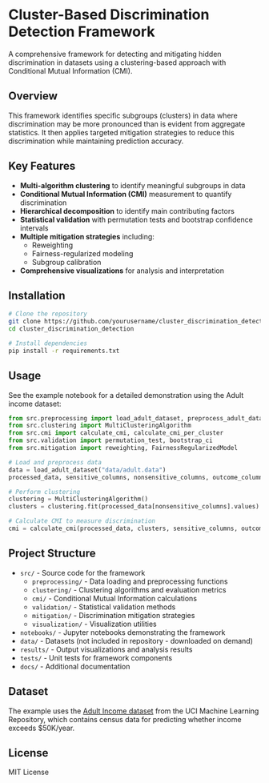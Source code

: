 # Cluster-Based Discrimination Detection Framework

A comprehensive framework for detecting and mitigating hidden discrimination in datasets using a clustering-based approach with Conditional Mutual Information (CMI).

## Overview

This framework identifies specific subgroups (clusters) in data where discrimination may be more pronounced than is evident from aggregate statistics. It then applies targeted mitigation strategies to reduce this discrimination while maintaining prediction accuracy.

## Key Features

- **Multi-algorithm clustering** to identify meaningful subgroups in data
- **Conditional Mutual Information (CMI)** measurement to quantify discrimination
- **Hierarchical decomposition** to identify main contributing factors
- **Statistical validation** with permutation tests and bootstrap confidence intervals
- **Multiple mitigation strategies** including:
  - Reweighting
  - Fairness-regularized modeling
  - Subgroup calibration
- **Comprehensive visualizations** for analysis and interpretation

## Installation

```bash
# Clone the repository
git clone https://github.com/yourusername/cluster_discrimination_detection.git
cd cluster_discrimination_detection

# Install dependencies
pip install -r requirements.txt
```

## Usage

See the example notebook for a detailed demonstration using the Adult income dataset:

```python
from src.preprocessing import load_adult_dataset, preprocess_adult_dataset
from src.clustering import MultiClusteringAlgorithm
from src.cmi import calculate_cmi, calculate_cmi_per_cluster
from src.validation import permutation_test, bootstrap_ci
from src.mitigation import reweighting, FairnessRegularizedModel

# Load and preprocess data
data = load_adult_dataset("data/adult.data")
processed_data, sensitive_columns, nonsensitive_columns, outcome_column = preprocess_adult_dataset(data)

# Perform clustering
clustering = MultiClusteringAlgorithm()
clusters = clustering.fit(processed_data[nonsensitive_columns].values)

# Calculate CMI to measure discrimination
cmi = calculate_cmi(processed_data, clusters, sensitive_columns, outcome_column, nonsensitive_columns)
```

## Project Structure

- `src/` - Source code for the framework
  - `preprocessing/` - Data loading and preprocessing functions
  - `clustering/` - Clustering algorithms and evaluation metrics
  - `cmi/` - Conditional Mutual Information calculations
  - `validation/` - Statistical validation methods
  - `mitigation/` - Discrimination mitigation strategies
  - `visualization/` - Visualization utilities
- `notebooks/` - Jupyter notebooks demonstrating the framework
- `data/` - Datasets (not included in repository - downloaded on demand)
- `results/` - Output visualizations and analysis results
- `tests/` - Unit tests for framework components
- `docs/` - Additional documentation

## Dataset

The example uses the [Adult Income dataset](https://archive.ics.uci.edu/ml/datasets/adult) from the UCI Machine Learning Repository, which contains census data for predicting whether income exceeds $50K/year.

## License

MIT License